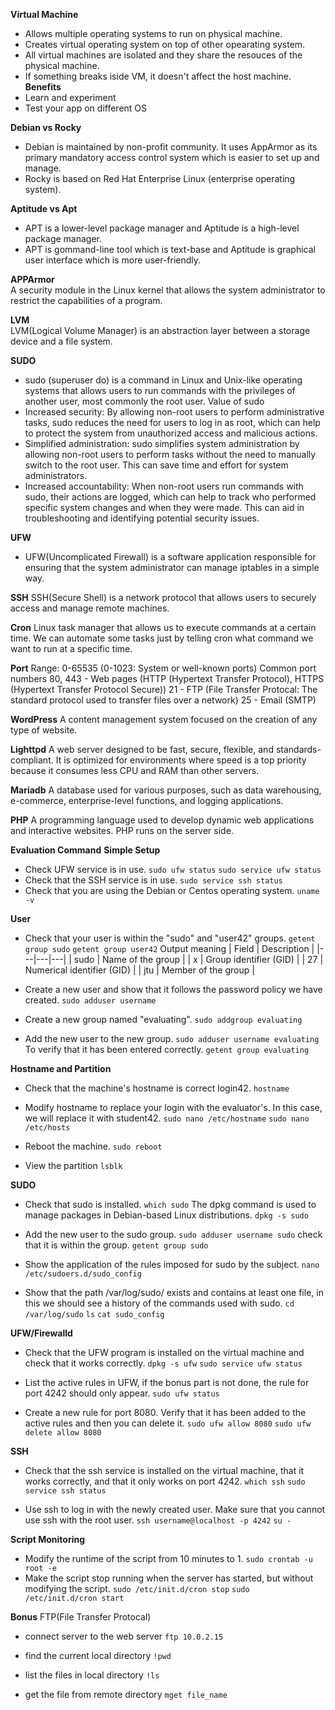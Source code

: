 **Virtual Machine**
* Allows multiple operating systems to run on physical machine.
* Creates virtual operating system on top of other opearating system.
* All virtual machines are isolated and they share the resouces of the physical machine.
* If something breaks iside VM, it doesn't affect the host machine.
**Benefits**
* Learn and experiment
* Test your app on different OS

**Debian vs Rocky**
* Debian is maintained by non-profit community. It uses AppArmor as its primary mandatory access control system which is easier to set up and manage.
* Rocky is based on Red Hat Enterprise Linux (enterprise operating system).

**Aptitude vs Apt**
* APT is a lower-level package manager and Aptitude is a high-level package manager.
* APT is gommand-line tool which is text-base and Aptitude is graphical user interface which is more user-friendly.

**APPArmor**  
A security module in the Linux kernel that allows the system administrator to restrict the capabilities of a program.

**LVM**   
LVM(Logical Volume Manager) is an abstraction layer between a storage device and a file system.   

**SUDO**
* sudo (superuser do) is a command in Linux and Unix-like operating systems that allows users to run commands with the privileges of another user, most commonly the root user.
Value of sudo
* Increased security: By allowing non-root users to perform administrative tasks, sudo reduces the need for users to log in as root, which can help to protect the system from unauthorized access and malicious actions.
* Simplified administration: sudo simplifies system administration by allowing non-root users to perform tasks without the need to manually switch to the root user. This can save time and effort for system administrators.
* Increased accountability: When non-root users run commands with sudo, their actions are logged, which can help to track who performed specific system changes and when they were made. This can aid in troubleshooting and identifying potential security issues.

**UFW**
* UFW(Uncomplicated Firewall) is a software application responsible for ensuring that the system administrator can manage iptables in a simple way.

**SSH**
SSH(Secure Shell) is a network protocol that allows users to securely access and manage remote machines.

**Cron**
Linux task manager that allows us to execute commands at a certain time. We can automate some tasks just by telling cron what command we want to run at a specific time.

**Port**
Range: 0-65535 (0-1023: System or well-known ports)
Common port numbers
80, 443 - Web pages (HTTP (Hypertext Transfer Protocol), HTTPS (Hypertext Transfer Protocol Secure))
21 - FTP (File Transfer Protocal: The standard protocol used to transfer files over a network)
25 - Email (SMTP)

**WordPress**
A content management system focused on the creation of any type of website.

**Lighttpd**
A web server designed to be fast, secure, flexible, and standards-compliant. It is optimized for environments where speed is a top priority because it consumes less CPU and RAM than other servers.

**Mariadb**
A database used for various purposes, such as data warehousing, e-commerce, enterprise-level functions, and logging applications.

**PHP**
A programming language used to develop dynamic web applications and interactive websites. PHP runs on the server side.

**Evaluation Command**
**Simple Setup**
* Check UFW service is in use.
`sudo ufw status`
`sudo service ufw status`
* Check that the SSH service is in use.
`sudo service ssh status`
* Check that you are using the Debian or Centos operating system.
`uname -v`

**User**
* Check that your user is within the "sudo" and "user42" groups.
`getent group sudo`
`getent group user42`
Output meaning
| Field | Description |
|---|---|---|
| sudo | Name of the group |
| x | Group identifier (GID) |
| 27 | Numerical identifier (GID) |
| jtu | Member of the group |

* Create a new user and show that it follows the password policy we have created.
`sudo adduser username`

* Create a new group named "evaluating".
`sudo addgroup evaluating`

* Add the new user to the new group.
`sudo adduser username evaluating`
To verify that it has been entered correctly.
`getent group evaluating`

**Hostname and Partition**
* Check that the machine's hostname is correct login42.
`hostname`

* Modify hostname to replace your login with the evaluator's. In this case, we will replace it with student42.
`sudo nano /etc/hostname`
`sudo nano /etc/hosts`

* Reboot the machine.
`sudo reboot`

* View the partition
`lsblk`

**SUDO**
* Check that sudo is installed.
`which sudo`
The dpkg command is used to manage packages in Debian-based Linux distributions.
`dpkg -s sudo`

* Add the new user to the sudo group.
`sudo adduser username sudo`
check that it is within the group.
`getent group sudo`

* Show the application of the rules imposed for sudo by the subject.
`nano /etc/sudoers.d/sudo_config`

* Show that the path /var/log/sudo/ exists and contains at least one file, in this we should see a history of the commands used with sudo.
`cd /var/log/sudo`
`ls`
`cat sudo_config`

**UFW/Firewalld**
* Check that the UFW program is installed on the virtual machine and check that it works correctly.
`dpkg -s ufw`
`sudo service ufw status`

* List the active rules in UFW, if the bonus part is not done, the rule for port 4242 should only appear.
`sudo ufw status`

* Create a new rule for port 8080. Verify that it has been added to the active rules and then you can delete it.
`sudo ufw allow 8080`
`sudo ufw delete allow 8080`

**SSH**
* Check that the ssh service is installed on the virtual machine, that it works correctly, and that it only works on port 4242.
`which ssh`
`sudo service ssh status`

* Use ssh to log in with the newly created user. Make sure that you cannot use ssh with the root user.
`ssh username@localhost -p 4242`
`su -`

**Script Monitoring**
* Modify the runtime of the script from 10 minutes to 1.
`sudo crontab -u root -e`
* Make the script stop running when the server has started, but without modifying the script.
`sudo /etc/init.d/cron stop`
`sudo /etc/init.d/cron start`

**Bonus**
FTP(File Transfer Protocal)
* connect server to the web server
`ftp 10.0.2.15`

* find the current local directory
`!pwd`

* list the files in local directory
`!ls`

* get the file from remote directory
`mget file_name`

